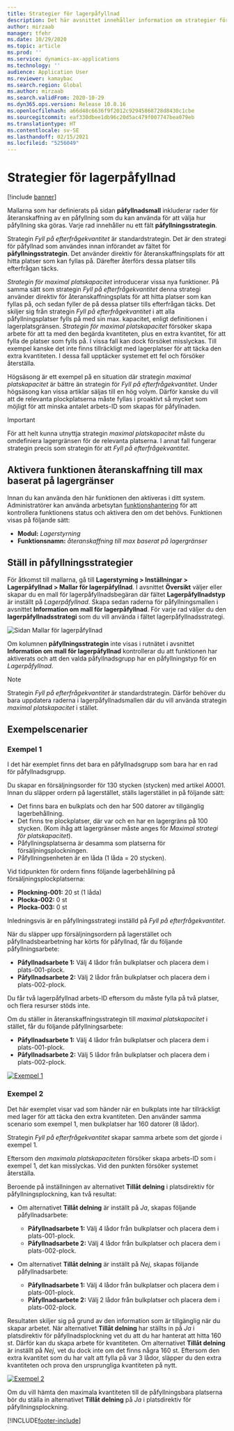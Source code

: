 ```yaml
---
title: Strategier för lagerpåfyllnad
description: Det här avsnittet innehåller information om strategier för påfyllning och förklarar hur du kan använda fältet återanskaffningsstrategi på rader för återanskaffning av en påfyllning för att välja hur påfyllning ska göras.
author: mirzaab
manager: tfehr
ms.date: 10/29/2020
ms.topic: article
ms.prod: ''
ms.service: dynamics-ax-applications
ms.technology: ''
audience: Application User
ms.reviewer: kamaybac
ms.search.region: Global
ms.author: mirzaab
ms.search.validFrom: 2020-10-29
ms.dyn365.ops.version: Release 10.0.16
ms.openlocfilehash: a66d48c6636f9f2012c92945868728d8430c1cbe
ms.sourcegitcommit: eaf330dbee1db96c20d5ac479f007747bea079eb
ms.translationtype: HT
ms.contentlocale: sv-SE
ms.lasthandoff: 02/15/2021
ms.locfileid: "5256049"
---
```

# <a name="replenishment-strategies"></a>Strategier för lagerpåfyllnad

[!include [banner](../includes/banner.md)]

Mallarna som har definierats på sidan **påfyllnadsmall** inkluderar rader för återanskaffning av en påfyllning som du kan använda för att välja hur påfyllning ska göras. Varje rad innehåller nu ett fält **påfyllningsstrategin**.

Strategin *Fyll på efterfrågekvantitet* är standardstrategin. Det är den strategi för påfyllnad som användes innan införandet av fältet för **påfyllningsstrategin**. Det använder direktiv för återanskaffningsplats för att hitta platser som kan fyllas på. Därefter återförs dessa platser tills efterfrågan täcks.

*Strategin för maximal platskapacitet* introducerar vissa nya funktioner. På samma sätt som strategin *Fyll på efterfrågekvantitet* denna strategi använder direktiv för återanskaffningsplats för att hitta platser som kan fyllas på, och sedan fyller de på dessa platser tills efterfrågan täcks. Det skiljer sig från strategin *Fyll på efterfrågekvantitet* i att alla påfyllningsplatser fylls på med sin max. kapacitet, enligt definitionen i lagerplatsgränsen. *Strategin för maximal platskapacitet* försöker skapa arbete för att ta med den begärda kvantiteten, plus en extra kvantitet, för att fylla de platser som fylls på. I vissa fall kan dock försöket misslyckas. Till exempel kanske det inte finns tillräckligt med lagerplatser för att täcka den extra kvantiteten. I dessa fall upptäcker systemet ett fel och försöker återställa.

Högsäsong är ett exempel på en situation där strategin *maximal platskapacitet* är bättre än strategin för *Fyll på efterfrågekvantitet*. Under högsäsong kan vissa artiklar säljas till en hög volym. Därför kanske du vill att de relevanta plockplatserna måste fyllas i proaktivt så mycket som möjligt för att minska antalet arbets-ID som skapas för påfyllnaden.

> [!IMPORTANT]
> För att helt kunna utnyttja strategin *maximal platskapacitet* måste du omdefiniera lagergränsen för de relevanta platserna. I annat fall fungerar strategin precis som strategin för att *Fyll på efterfrågekvantitet*.

## <a name="turn-on-the-replenish-to-max-based-on-stocking-limits-feature"></a>Aktivera funktionen återanskaffning till max baserat på lagergränser

Innan du kan använda den här funktionen den aktiveras i ditt system. Administratörer kan använda arbetsytan [funktionshantering](../../fin-ops-core/fin-ops/get-started/feature-management/feature-management-overview.md) för att kontrollera funktionens status och aktivera den om det behövs. Funktionen visas på följande sätt:

- **Modul:** *Lagerstyrning*
- **Funktionsnamn:** *återanskaffning till max baserat på lagergränser*

## <a name="set-up-replenishment-strategies"></a>Ställ in påfyllningsstrategier

För åtkomst till mallarna, gå till **Lagerstyrning \> Inställningar \> Lagerpåfyllnad \> Mallar för lagerpåfyllnad**. I avsnittet **Översikt** väljer eller skapar du en mall för lagerpåfyllnadsbegäran där fältet **Lagerpåfyllnadstyp** är inställt på *Lagerpåfyllnad*. Skapa sedan raderna för påfyllningsmallen i avsnittet **Information om mall för lagerpåfyllnad**. För varje rad väljer du den **lagerpåfyllnadsstrategi** som du vill använda i fältet lagerpåfyllnadsstrategi.

![Sidan Mallar för lagerpåfyllnad](media/ReplenTempWaveDmdMaxLocCap.png "Sidan Mallar för lagerpåfyllnad")

Om kolumnen **påfyllningsstrategin** inte visas i rutnätet i avsnittet **Information om mall för lagerpåfyllnad** kontrollerar du att funktionen har aktiverats och att den valda påfyllnadsgrupp har en påfyllningstyp för en *Lagerpåfyllnad*.

> [!NOTE]
> Strategin *Fyll på efterfrågekvantitet* är standardstrategin. Därför behöver du bara uppdatera raderna i lagerpåfyllnadsmallen där du vill använda strategin *maximal platskapacitet* i stället.

## <a name="example-scenarios"></a>Exempelscenarier

### <a name="example-1"></a>Exempel 1

I det här exemplet finns det bara en påfyllnadsgrupp som bara har en rad för påfyllnadsgrupp.

Du skapar en försäljningsorder för 130 stycken (stycken) med artikel A0001. Innan du släpper ordern på lagerstället, ställs lagerstället in på följande sätt:

- Det finns bara en bulkplats och den har 500 datorer av tillgänglig lagerbehållning.
- Det finns tre plockplatser, där var och en har en lagergräns på 100 stycken. (Kom ihåg att lagergränser måste anges för *Maximal strategi för platskapacitet*).
- Påfyllningsplatserna är desamma som platserna för försäljningsplockningen.
- Påfyllningsenheten är en låda (1 låda = 20 stycken).

Vid tidpunkten för ordern finns följande lagerbehållning på försäljningsplockplatserna:

- **Plockning-001:** 20 st (1 låda)
- **Plocka-002:** 0 st
- **Plocka-003:** 0 st

Inledningsvis är en påfyllningsstrategi inställd på *Fyll på efterfrågekvantitet*.

När du släpper upp försäljningsordern på lagerstället och påfyllnadsbearbetning har körts för påfyllnad, får du följande påfyllningsarbete:

- **Påfyllnadsarbete 1:** Välj 4 lådor från bulkplatser och placera dem i plats-001-plock.
- **Påfyllnadsarbete 2:** Välj 2 lådor från bulkplatser och placera dem i plats-002-plock.

Du får två lagerpåfyllnad arbets-ID eftersom du måste fylla på två platser, och flera resurser stöds inte.

Om du ställer in återanskaffningsstrategin till *maximal platskapacitet* i stället, får du följande påfyllningsarbete:

- **Påfyllnadsarbete 1:** Välj 4 lådor från bulkplatser och placera dem i plats-001-plock.
- **Påfyllnadsarbete 2:** Välj 5 lådor från bulkplatser och placera dem i plats-002-plock.

[![Exempel 1](media/ReplenTemp_example_1.png "Exempel 1")](media/ReplenTemp_example_1_large.png)

### <a name="example-2"></a>Exempel 2

Det här exemplet visar vad som händer när en bulkplats inte har tillräckligt med lager för att täcka den extra kvantiteten. Den använder samma scenario som exempel 1, men bulkplatser har 160 datorer (8 lådor).

Strategin *Fyll på efterfrågekvantitet* skapar samma arbete som det gjorde i exempel 1.

Eftersom den *maximala platskapaciteten* försöker skapa arbets-ID som i exempel 1, det kan misslyckas. Vid den punkten försöker systemet återställa.

Beroende på inställningen av alternativet **Tillåt delning** i platsdirektiv för påfyllningsplockning, kan två resultat:

- Om alternativet **Tillåt delning** är inställt på *Ja*, skapas följande påfyllnadsarbete:

    - **Påfyllnadsarbete 1:** Välj 4 lådor från bulkplatser och placera dem i plats-001-plock.
    - **Påfyllnadsarbete 2:** Välj 4 lådor från bulkplatser och placera dem i plats-002-plock.

- Om alternativet **Tillåt delning** är inställt på *Nej*, skapas följande påfyllnadsarbete:

    - **Påfyllnadsarbete 1:** Välj 4 lådor från bulkplatser och placera dem i plats-001-plock.
    - **Påfyllnadsarbete 2:** Välj 2 lådor från bulkplatser och placera dem i plats-002-plock.

Resultaten skiljer sig på grund av den information som är tillgänglig när du skapar arbetet. När alternativet **Tillåt delning** har ställts in på *Ja* i platsdirektiv för påfyllnadsplockning vet du att du har hanterat att hitta 160 st. Därför kan du skapa arbete för kvantiteten. Om alternativet **Tillåt delning** är inställt på *Nej*, vet du dock inte om det finns några 160 st. Eftersom den extra kvantitet som du har valt att fylla på var 3 lådor, släpper du den extra kvantiteten och prova den ursprungliga kvantiteten på nytt.

[![Exempel 2](media/ReplenTemp_example_2.png "Exempel 2")](media/ReplenTemp_example_2_large.png)

Om du vill hämta den maximala kvantiteten till de påfyllningsbara platserna bör du ställa in alternativet **Tillåt delning** på *Ja* i platsdirektiv för påfyllningsplockning.


[!INCLUDE[footer-include](../../includes/footer-banner.md)]